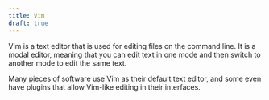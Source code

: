 ```yaml
---
title: Vim
draft: true
---
```

Vim is a text editor that is used for editing files on the command line. It is a modal editor, meaning that you can edit text in one mode and then switch to another mode to edit the same text.

Many pieces of software use Vim as their default text editor, and some even have plugins that allow Vim-like editing in their interfaces.
